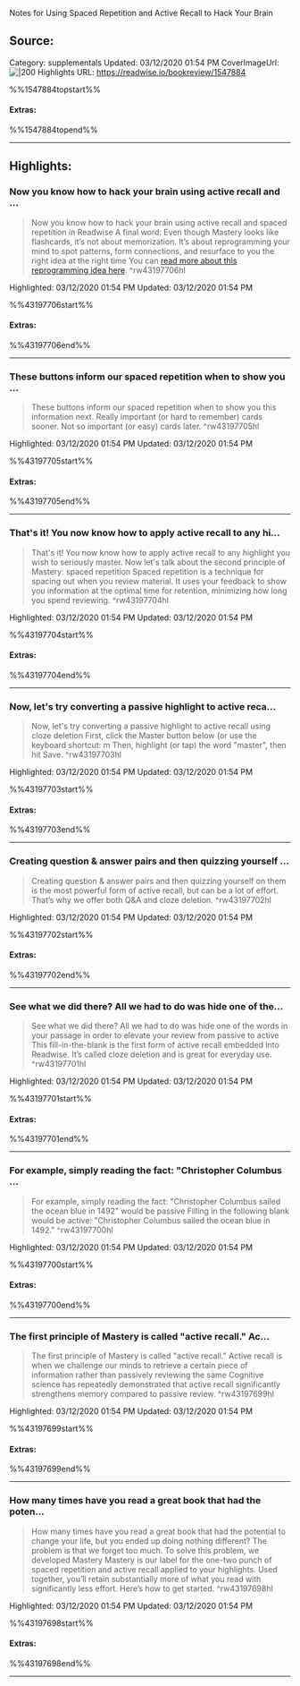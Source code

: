Notes for Using Spaced Repetition and Active Recall to Hack Your Brain

## Source:
Category: supplementals
Updated: 03/12/2020 01:54 PM
CoverImageUrl: 
![|200](/rw-tips-cover.png)
Highlights URL: https://readwise.io/bookreview/1547884

%%1547884topstart%%
#### Extras:

%%1547884topend%%


 
-----
 ## Highlights:

### Now you know how to hack your brain using active recall and ...
>Now you know how to hack your brain using active recall and spaced repetition in Readwise
>A final word: Even though Mastery looks like flashcards, it’s not about memorization. It’s about reprogramming your mind to spot patterns, form connections, and resurface to you the right idea at the right time
>You can [read more about this reprogramming idea here](https://blog.readwise.io/hack-your-brain-with-spaced-repetition-and-active-recall/). ^rw43197706hl


Highlighted: 03/12/2020 01:54 PM
Updated: 03/12/2020 01:54 PM

%%43197706start%%
#### Extras:

%%43197706end%%



------

### These buttons inform our spaced repetition when to show you ...
>These buttons inform our spaced repetition when to show you this information next. Really important (or hard to remember) cards sooner. Not so important (or easy) cards later. ^rw43197705hl


Highlighted: 03/12/2020 01:54 PM
Updated: 03/12/2020 01:54 PM

%%43197705start%%
#### Extras:

%%43197705end%%



------

### That's it! You now know how to apply active recall to any hi...
>That's it! You now know how to apply active recall to any highlight you wish to seriously master. Now let's talk about the second principle of Mastery: spaced repetition
>Spaced repetition is a technique for spacing out when you review material. It uses your feedback to show you information at the optimal time for retention, minimizing how long you spend reviewing. ^rw43197704hl


Highlighted: 03/12/2020 01:54 PM
Updated: 03/12/2020 01:54 PM

%%43197704start%%
#### Extras:

%%43197704end%%



------

### Now, let's try converting a passive highlight to active reca...
>Now, let's try converting a passive highlight to active recall using cloze deletion
>First, click the Master button below (or use the keyboard shortcut: m
>Then, highlight (or tap) the word "master", then hit Save. ^rw43197703hl


Highlighted: 03/12/2020 01:54 PM
Updated: 03/12/2020 01:54 PM

%%43197703start%%
#### Extras:

%%43197703end%%



------

### Creating question & answer pairs and then quizzing yourself ...
>Creating question & answer pairs and then quizzing yourself on them is the most powerful form of active recall, but can be a lot of effort. That’s why we offer both Q&A and cloze deletion. ^rw43197702hl


Highlighted: 03/12/2020 01:54 PM
Updated: 03/12/2020 01:54 PM

%%43197702start%%
#### Extras:

%%43197702end%%



------

### See what we did there?  All we had to do was hide one of the...
>See what we did there?  All we had to do was hide one of the words in your passage in order to elevate your review from passive to active
>This fill-in-the-blank is the first form of active recall embedded into Readwise. It’s called cloze deletion and is great for everyday use. ^rw43197701hl


Highlighted: 03/12/2020 01:54 PM
Updated: 03/12/2020 01:54 PM

%%43197701start%%
#### Extras:

%%43197701end%%



------

### For example, simply reading the fact: "Christopher Columbus ...
>For example, simply reading the fact: "Christopher Columbus sailed the ocean blue in 1492" would be passive
>Filling in the following blank would be active: "Christopher Columbus sailed the ocean blue in 1492." ^rw43197700hl


Highlighted: 03/12/2020 01:54 PM
Updated: 03/12/2020 01:54 PM

%%43197700start%%
#### Extras:

%%43197700end%%



------

### The first principle of Mastery is called "active recall." Ac...
>The first principle of Mastery is called "active recall." Active recall is when we challenge our minds to retrieve a certain piece of information rather than passively reviewing the same
>Cognitive science has repeatedly demonstrated that active recall significantly strengthens memory compared to passive review.  ^rw43197699hl


Highlighted: 03/12/2020 01:54 PM
Updated: 03/12/2020 01:54 PM

%%43197699start%%
#### Extras:

%%43197699end%%



------

### How many times have you read a great book that had the poten...
>How many times have you read a great book that had the potential to change your life, but you ended up doing nothing different? The problem is that we forget too much. To solve this problem, we developed Mastery
>Mastery is our label for the one-two punch of spaced repetition and active recall applied to your highlights. Used together, you’ll retain substantially more of what you read with significantly less effort. Here’s how to get started. ^rw43197698hl


Highlighted: 03/12/2020 01:54 PM
Updated: 03/12/2020 01:54 PM

%%43197698start%%
#### Extras:

%%43197698end%%



------

